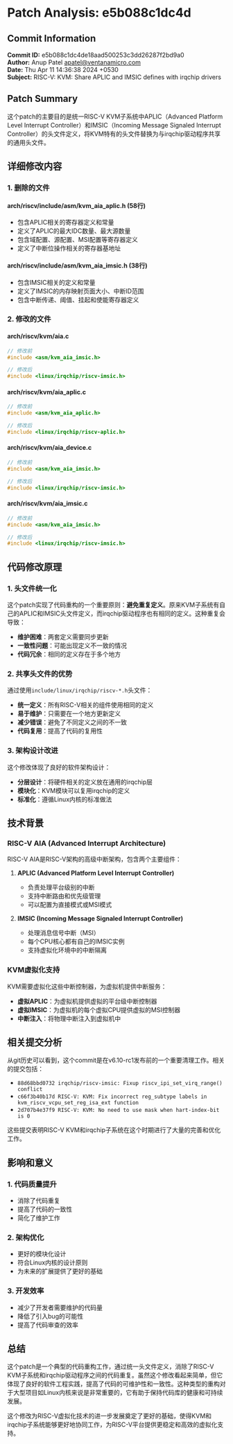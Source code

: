 # Patch Analysis: e5b088c1dc4d

## Commit Information

**Commit ID:** e5b088c1dc4de18aad500253c3dd26287f2bd9a0  
**Author:** Anup Patel <apatel@ventanamicro.com>  
**Date:** Thu Apr 11 14:36:38 2024 +0530  
**Subject:** RISC-V: KVM: Share APLIC and IMSIC defines with irqchip drivers  

## Patch Summary

这个patch的主要目的是统一RISC-V KVM子系统中APLIC（Advanced Platform Level Interrupt Controller）和IMSIC（Incoming Message Signaled Interrupt Controller）的头文件定义，将KVM特有的头文件替换为与irqchip驱动程序共享的通用头文件。

## 详细修改内容

### 1. 删除的文件

#### arch/riscv/include/asm/kvm_aia_aplic.h (58行)
- 包含APLIC相关的寄存器定义和常量
- 定义了APLIC的最大IDC数量、最大源数量
- 包含域配置、源配置、MSI配置等寄存器定义
- 定义了中断位操作相关的寄存器基地址

#### arch/riscv/include/asm/kvm_aia_imsic.h (38行)
- 包含IMSIC相关的定义和常量
- 定义了IMSIC的内存映射页面大小、中断ID范围
- 包含中断传递、阈值、挂起和使能寄存器定义

### 2. 修改的文件

#### arch/riscv/kvm/aia.c
```c
// 修改前
#include <asm/kvm_aia_imsic.h>

// 修改后
#include <linux/irqchip/riscv-imsic.h>
```

#### arch/riscv/kvm/aia_aplic.c
```c
// 修改前
#include <asm/kvm_aia_aplic.h>

// 修改后
#include <linux/irqchip/riscv-aplic.h>
```

#### arch/riscv/kvm/aia_device.c
```c
// 修改前
#include <asm/kvm_aia_imsic.h>

// 修改后
#include <linux/irqchip/riscv-imsic.h>
```

#### arch/riscv/kvm/aia_imsic.c
```c
// 修改前
#include <asm/kvm_aia_imsic.h>

// 修改后
#include <linux/irqchip/riscv-imsic.h>
```

## 代码修改原理

### 1. 头文件统一化

这个patch实现了代码重构的一个重要原则：**避免重复定义**。原来KVM子系统有自己的APLIC和IMSIC头文件定义，而irqchip驱动程序也有相同的定义。这种重复会导致：

- **维护困难**：两套定义需要同步更新
- **一致性问题**：可能出现定义不一致的情况
- **代码冗余**：相同的定义存在于多个地方

### 2. 共享头文件的优势

通过使用`include/linux/irqchip/riscv-*.h`头文件：

- **统一定义**：所有RISC-V相关的组件使用相同的定义
- **易于维护**：只需要在一个地方更新定义
- **减少错误**：避免了不同定义之间的不一致
- **代码复用**：提高了代码的复用性

### 3. 架构设计改进

这个修改体现了良好的软件架构设计：

- **分层设计**：将硬件相关的定义放在通用的irqchip层
- **模块化**：KVM模块可以复用irqchip的定义
- **标准化**：遵循Linux内核的标准做法

## 技术背景

### RISC-V AIA (Advanced Interrupt Architecture)

RISC-V AIA是RISC-V架构的高级中断架构，包含两个主要组件：

1. **APLIC (Advanced Platform Level Interrupt Controller)**
   - 负责处理平台级别的中断
   - 支持中断路由和优先级管理
   - 可以配置为直接模式或MSI模式

2. **IMSIC (Incoming Message Signaled Interrupt Controller)**
   - 处理消息信号中断（MSI）
   - 每个CPU核心都有自己的IMSIC实例
   - 支持虚拟化环境中的中断隔离

### KVM虚拟化支持

KVM需要虚拟化这些中断控制器，为虚拟机提供中断服务：

- **虚拟APLIC**：为虚拟机提供虚拟的平台级中断控制器
- **虚拟IMSIC**：为虚拟机的每个虚拟CPU提供虚拟的MSI控制器
- **中断注入**：将物理中断注入到虚拟机中

## 相关提交分析

从git历史可以看到，这个commit是在v6.10-rc1发布前的一个重要清理工作。相关的提交包括：

- `88d68bbd0732 irqchip/riscv-imsic: Fixup riscv_ipi_set_virq_range() conflict`
- `c66f3b40b17d RISC-V: KVM: Fix incorrect reg_subtype labels in kvm_riscv_vcpu_set_reg_isa_ext function`
- `2d707b4e37f9 RISC-V: KVM: No need to use mask when hart-index-bit is 0`

这些提交表明RISC-V KVM和irqchip子系统在这个时期进行了大量的完善和优化工作。

## 影响和意义

### 1. 代码质量提升
- 消除了代码重复
- 提高了代码的一致性
- 简化了维护工作

### 2. 架构优化
- 更好的模块化设计
- 符合Linux内核的设计原则
- 为未来的扩展提供了更好的基础

### 3. 开发效率
- 减少了开发者需要维护的代码量
- 降低了引入bug的可能性
- 提高了代码审查的效率

## 总结

这个patch是一个典型的代码重构工作，通过统一头文件定义，消除了RISC-V KVM子系统和irqchip驱动程序之间的代码重复。虽然这个修改看起来简单，但它体现了良好的软件工程实践，提高了代码的可维护性和一致性。这种类型的重构对于大型项目如Linux内核来说是非常重要的，它有助于保持代码库的健康和可持续发展。

这个修改为RISC-V虚拟化技术的进一步发展奠定了更好的基础，使得KVM和irqchip子系统能够更好地协同工作，为RISC-V平台提供更稳定和高效的虚拟化支持。